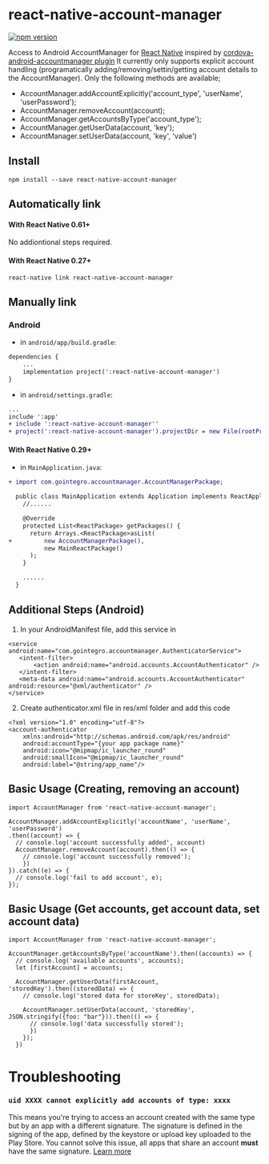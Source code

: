 # react-native-account-manager

[![npm version](https://badge.fury.io/js/react-native-account-manager.svg)](https://badge.fury.io/js/react-native-account-manager)

Access to Android AccountManager for [React Native](https://github.com/facebook/react-native) inspired by [cordova-android-accountmanager plugin](https://github.com/polychrom/cordova-android-accountmanager)
It currently only supports explicit account handling (programatically adding/removing/settin/getting account details to the AccountManager).
Only the following methods are available;
  * AccountManager.addAccountExplicitly('account_type', 'userName', 'userPassword');
  * AccountManager.removeAccount(account);
  * AccountManager.getAccountsByType('account_type');
  * AccountManager.getUserData(account, 'key');
  * AccountManager.setUserData(account, 'key', 'value')

## Install

```shell
npm install --save react-native-account-manager
```

## Automatically link

#### With React Native 0.61+

No addiontional steps required.

#### With React Native 0.27+

```shell
react-native link react-native-account-manager
```

## Manually link

### Android

- in `android/app/build.gradle`:

```diff
dependencies {
    ...
    implementation project(':react-native-account-manager')
}
```

- in `android/settings.gradle`:

```diff
...
include ':app'
+ include ':react-native-account-manager''
+ project(':react-native-account-manager').projectDir = new File(rootProject.projectDir, '../node_modules/react-native-account-manager/android')
```

#### With React Native 0.29+

- in `MainApplication.java`:

```diff
+ import com.gointegro.accountmanager.AccountManagerPackage;

  public class MainApplication extends Application implements ReactApplication {
    //......

    @Override
    protected List<ReactPackage> getPackages() {
      return Arrays.<ReactPackage>asList(
+         new AccountManagerPackage(),
          new MainReactPackage()
      );
    }

    ......
  }
```

## Additional Steps (Android)

1. In your AndroidManifest file, add this service in <application />
```
<service android:name="com.gointegro.accountmanager.AuthenticatorService">
   <intent-filter>
       <action android:name="android.accounts.AccountAuthenticator" />
   </intent-filter>
   <meta-data android:name="android.accounts.AccountAuthenticator" android:resource="@xml/authenticator" />
</service>
```

2. Create authenticator.xml file in res/xml folder and add this code
```
<?xml version="1.0" encoding="utf-8"?>
<account-authenticator
    xmlns:android="http://schemas.android.com/apk/res/android"
    android:accountType="{your app package name}"
    android:icon="@mipmap/ic_launcher_round"
    android:smallIcon="@mipmap/ic_launcher_round"
    android:label="@string/app_name"/>
```

## Basic Usage (Creating, removing an account)
```
import AccountManager from 'react-native-account-manager';

AccountManager.addAccountExplicitly('accountName', 'userName', 'userPassword')
.then((account) => {
  // console.log('account successfully added', account)
  AccountManager.removeAccount(account).then(() => {
    // console.log('account successfully removed');
    })
}).catch((e) => {
  // console.log('fail to add account', e);
});
```
## Basic Usage (Get accounts, get account data, set account data)

```
import AccountManager from 'react-native-account-manager';

AccountManager.getAccountsByType('accountName').then((accounts) => {
  // console.log('available accounts', accounts);
  let [firstAccount] = accounts;

  AccountManager.getUserData(firstAccount, 'storedKey').then((storedData) => {
    // console.log('stored data for storeKey', storedData);

    AccountManager.setUserData(account, 'storedKey', JSON.stringify({foo: "bar"})).then(() => {
      // console.log('data successfully stored');
      })
    });
  })

```

# Troubleshooting

### `uid XXXX cannot explicitly add accounts of type: xxxx`

This means you're trying to access an account created with the same type but by an app with a different signature. The signature is defined in the signing of the app, defined by the keystore or upload key uploaded to the Play Store. You cannot solve this issue, all apps that share an account **must** have the same signature. [Learn more](https://developer.android.com/reference/android/accounts/AccountManager)

